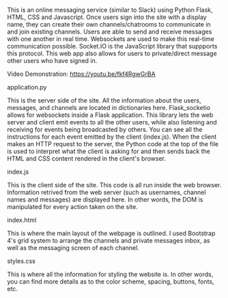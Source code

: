 This is an online messaging service (similar to Slack) using Python Flask,
HTML, CSS and Javascript. Once users sign into the site with a display name, 
they can create their own channels/chatrooms to communicate in and join existing
channels. Users are able to send and receive messages with one another in real 
time. Websockets are used to make this real-time communication possible. Socket.IO 
is the JavaScript library that suppports this protocol. This web app also allows for 
users to private/direct message other users who have signed in. 

Video Demonstration: https://youtu.be/fkf4RgwGrBA


application.py

This is the server side of the site. All the information about the users, messages,
and channels are located in dictionaries here. Flask_socketio allows for websockets
inside a Flask application. This library lets the web server and client emit events
to all the other users, while also listening and receiving for events being broadcasted
by others. You can see all the instructions for each event emitted by the client (index.js).
When the client makes an HTTP request to the server, the Python code at the top of 
the file is used to interpret what the client is asking for and then sends back the 
HTML and CSS content rendered in the client's browser.  

index.js

This is the client side of the site. This code is all run inside the web browser.  
Information retrived from the web server (such as usernames, channel names and messages)
are displayed here. In other words, the DOM is manipulated for every action taken 
on the site. 

index.html

This is where the main layout of the webpage is outlined. I used Bootstrap 4's grid
system to arrange the channels and private messages inbox, as well as the messaging
screen of each channel. 

styles.css

This is where all the information for styling the website is. In other words, 
you can find more details as to the color scheme, spacing, buttons, fonts, etc. 
